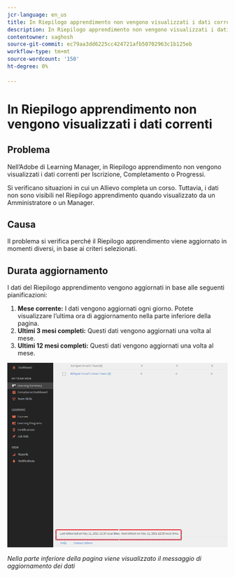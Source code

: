 ```yaml
---
jcr-language: en_us
title: In Riepilogo apprendimento non vengono visualizzati i dati correnti
description: In Riepilogo apprendimento non vengono visualizzati i dati correnti nell’Adobe di Learning Manager
contentowner: saghosh
source-git-commit: ec79aa3dd6225cc424721afb50702963c1b125eb
workflow-type: tm+mt
source-wordcount: '150'
ht-degree: 0%

---
```




# In Riepilogo apprendimento non vengono visualizzati i dati correnti

## Problema

Nell’Adobe di Learning Manager, in Riepilogo apprendimento non vengono visualizzati i dati correnti per Iscrizione, Completamento o Progressi.

Si verificano situazioni in cui un Allievo completa un corso. Tuttavia, i dati non sono visibili nel Riepilogo apprendimento quando visualizzato da un Amministratore o un Manager.

## Causa

Il problema si verifica perché il Riepilogo apprendimento viene aggiornato in momenti diversi, in base ai criteri selezionati.

## Durata aggiornamento

I dati del Riepilogo apprendimento vengono aggiornati in base alle seguenti pianificazioni:

1. **Mese corrente:** I dati vengono aggiornati ogni giorno. Potete visualizzare l’ultima ora di aggiornamento nella parte inferiore della pagina.
1. **Ultimi 3 mesi completi:** Questi dati vengono aggiornati una volta al mese.
1. **Ultimi 12 mesi completi:** Questi dati vengono aggiornati una volta al mese.

![](assets/learning-summary.png)

*Nella parte inferiore della pagina viene visualizzato il messaggio di aggiornamento dei dati*
